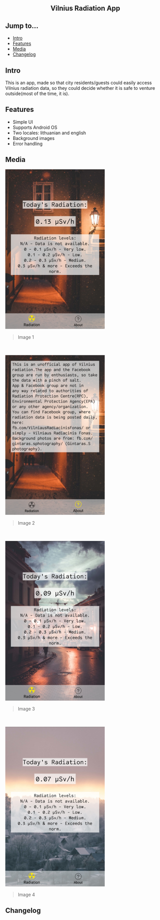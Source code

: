 <div align="center">
  <h2>Vilnius Radiation App</h2>
</div>

## Jump to...

  - [Intro](#intro)
  - [Features](#features)
  - [Media](#media)
  - [Changelog](#changelog)

## <a name="Intro"></a>Intro
<p> This is an app, made so that city residents/guests could easily access Vilnius radiation data, so they could decide whether it is safe to venture outside(most of the time, it is).
  
## <a name="Features"></a>Features
<ul>
  <li>Simple UI</li>
  <li>Supports Android OS</li>
  <li>Two locales: lithuanian and english</li>
  <li>Background images</li>
  <li>Error handling</li>
</ul>

## <a name="Media"></a>Media

<a target="_blank" href="https://github.com/GintasS/Vilnius-Radiation-App/blob/master/img/img1.png">
  <img src="https://github.com/GintasS/Vilnius-Radiation-App/blob/master/img/img1.png" height="500" style="max-width:100%;"></img>
</a>
<blockquote>Image 1</blockquote>
<br><br>
<a target="_blank" href="https://github.com/GintasS/Vilnius-Radiation-App/blob/master/img/img2.png">
  <img src="https://github.com/GintasS/Vilnius-Radiation-App/blob/master/img/img2.png" height="500" style="max-width:100%;">
</a>
<blockquote>Image 2</blockquote>
<br><br>
<a target="_blank" href="https://github.com/GintasS/Vilnius-Radiation-App/blob/master/img/img3.png">
  <img src="https://github.com/GintasS/Vilnius-Radiation-App/blob/master/img/img3.png" height="500" style="max-width:100%;">
</a>
<blockquote>Image 3</blockquote>
<br><br>
<a target="_blank" href="https://github.com/GintasS/Vilnius-Radiation-App/blob/master/img/img4.png">
  <img src="https://github.com/GintasS/Vilnius-Radiation-App/blob/master/img/img4.png" height="500" style="max-width:100%;">
</a>
<blockquote>Image 4</blockquote>

## <a name="Changelog"></a>Changelog
